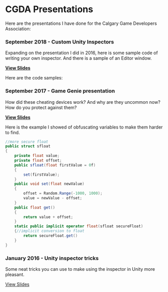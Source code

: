 # CGDA Presentations

Here are the presentations I have done for the Calgary Game Developers Association:
### September 2018 - Custom Unity Inspectors

Expanding on the presentation I did in 2016, here is some sample code of writing your own inspector. And there is a sample of an Editor window.

[**View Slides**](https://docs.google.com/presentation/d/1nHAmR-JZefxOezRR0lhRkhb0oin7ZDGW5BdllYIQs80/edit?usp=sharing)

Here are the code samples:




### September 2017 - Game Genie presentation

How did these cheating devices work? And why are they uncommon now? How do you protect against them?

[**View Slides**](https://docs.google.com/presentation/d/1n1DXBCkOoAsyz6Ov7Trrt5_AiiNDuMzD4TH8SJX1TlU/edit?usp=sharing)

Here is the example I showed of obfuscating variables to make them harder to find.

```C#
//more secure float
public struct sfloat
{
    private float value;
    private float offset;
    public sfloat(float firstValue = 0f)
    {
        set(firstValue);
    }
    public void set(float newValue)
    {
        offset = Random.Range(-1000, 1000);
        value = newValue - offset;
    }
    public float get()
    {
        return value + offset;
    }
    static public implicit operator float(sfloat secureFloat)
    {//implicit conversion to float
        return secureFloat.get()
    }
}
```

### January 2016 - Unity inspector tricks

Some neat tricks you can use to make using the inspector in Unity more pleasant.

[View Slides](https://docs.google.com/presentation/d/1Q2jKwT85nTVqV1zcmusctR1bkySkPw5-TAwqZo7yd7Y/edit?usp=sharing)
